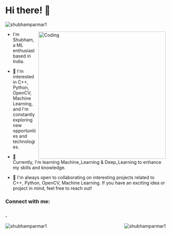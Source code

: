 # Hi there! 👋


<p align="left"> <img src="https://komarev.com/ghpvc/?username=shubhamparmar1&label=Profile%20views&color=0e75b6&style=flat&style=flat" alt="shubhamparmar1" /> </p>

<img align="right" alt="Coding" width="400" src="https://user-images.githubusercontent.com/74038190/238353480-219bcc70-f5dc-466b-9a60-29653d8e8433.gif">

- I'm Shubham, a ML enthusiast based in India.

- 👀 I'm interested in C++, Python, OpenCV, Machine Learning, and I'm constantly exploring new opportunities and technologies.

- 🌱 Currently, I'm learning Machine_Learning & Deep_Learning to enhance my skills and knowledge.

- 💞️ I'm always open to collaborating on interesting projects related to C++, Python, OpenCV, Machine Learning. If you have an exciting idea or project in mind, feel free to reach out!

<h3 align="left">Connect with me:</h3>
<p align="left">
<a href="https://www.linkedin.com/in/shubham-parmar-9876a0220/" target="blank"></a>
</p>

<h3 align="left">.</h3>

<p><img align="left" src="https://github-readme-stats.vercel.app/api/top-langs?username=shubhamparmar1&show_icons=true&locale=en&layout=compact" alt="shubhamparmar1" /></p>

<p><img align="right" src="https://github-readme-streak-stats.herokuapp.com/?user=shubhamparmar1" alt="shubhamparmar1" /></p>
